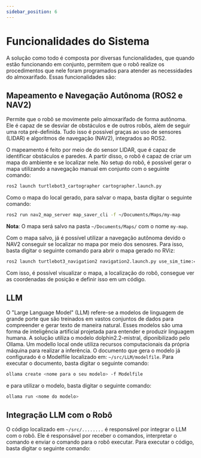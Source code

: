 ```yaml
---
sidebar_position: 6
---
```


# Funcionalidades do Sistema

A solução como todo é composta por diversas funcionalidades, que quando estão funcionando em conjunto, permitem que o robô realize os procedimentos que nele foram programados para atender as necessidades do almoxarifado. Essas funcionalidades são:

## Mapeamento e Navegação Autônoma (ROS2 e NAV2)

Permite que o robô se movimente pelo almoxarifado de forma autônoma. Ele é capaz de se desviar de obstáculos e de outros robôs, além de seguir uma rota pré-definida. Tudo isso é possível graças ao uso de sensores (LIDAR) e algoritmos de navegação (NAV2), integrados ao ROS2.

O mapeamento é feito por meio de do sensor LIDAR, que é capaz de identificar obstáculos e paredes. A partir disso, o robô é capaz de criar um mapa do ambiente e se localizar nele. No setup do robô, é possível gerar o mapa utilizando a navegação manual em conjunto com o seguinte comando:

```bash
ros2 launch turtlebot3_cartographer cartographer.launch.py
```

Como o mapa do local gerado, para salvar o mapa, basta digitar o seguinte comando:

```bash
ros2 run nav2_map_server map_saver_cli -f ~/Documents/Maps/my-map
```

**Nota**: O mapa será salvo na pasta `~/Documents/Maps/` com o nome `my-map`.

Com o mapa salvo, já é possível utilizar a navegação autônoma devido o NAV2 conseguir se localizar no mapa por meio dos senosres. Para isso, basta digitar o seguinte comando para abrir o mapa gerado no RViz:


```bash
ros2 launch turtlebot3_navigation2 navigation2.launch.py use_sim_time:=True map:=my-map.yaml
```

Com isso, é possível visualizar o mapa, a localização do robô, consegue ver as coordenadas de posição e definir isso em um código.

## LLM

O "Large Language Model" (LLM) refere-se a modelos de linguagem de grande porte que são treinados em vastos conjuntos de dados para compreender e gerar texto de maneira natural. Esses modelos são uma forma de inteligência artificial projetada para entender e produzir linguagem humana.
A solução utiliza o modelo dolphin2.2-mistral, diponibilizado pelo Ollama. Um modello local onde utiliza recursos computacionais da própria máquina para realizar a inferência.
O documento que gera o modelo já configurado é o Modelfile localizado em: `~/src/LLM/modelfile`. Para executar o documento, basta digitar o seguinte comando:

```bash
ollama create <nome para o seu modelo> -f Modelfile
```
 e para utilizar o modelo, basta digitar o seguinte comando:

```bash
ollama run <nome do modelo>
```

## Integração LLM com o Robô

O código localizado em `~/src/........` é responsável por integrar o LLM com o robô. Ele é responsável por receber o comandos, interpretar o comando e enviar o comando para o robô executar. Para executar o código, basta digitar o seguinte comando:

```bash